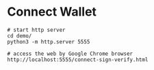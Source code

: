 # Connect Wallet
```shell
# start http server
cd demo/
python3 -m http.server 5555

# access the web by Google Chrome browser
http://localhost:5555/connect-sign-verify.html
```
